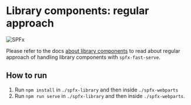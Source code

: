 # Library components: regular approach

![SPFx](https://img.shields.io/badge/SPFx-1.13.1-green.svg)

Please refer to the docs [about library components](../../../docs/LibraryComponents.md) to read about regular approach of handling library components with `spfx-fast-serve`.

## How to run

1. Run `npm install` in `./spfx-library` and then inside `./spfx-webparts`
2. Run `npm run serve` in `./spfx-library` and then inside `./spfx-webparts`.
